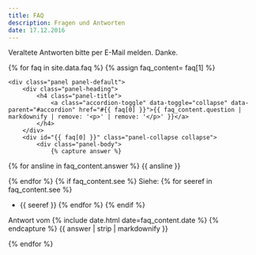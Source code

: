 ```yaml
---
title: FAQ
description: Fragen und Antworten
date: 17.12.2016
---
```


Veraltete Antworten bitte per E-Mail melden.
Danke.

<div class="panel-group" id="accordion">

{% for faq in site.data.faq %}
	{% assign faq_content= faq[1] %}

	<div class="panel panel-default">
		<div class="panel-heading">
			<h4 class="panel-title">
				<a class="accordion-toggle" data-toggle="collapse" data-parent="#accordion" href="#{{ faq[0] }}">{{ faq_content.question | markdownify | remove: '<p>' | remove: '</p>' }}</a>
			</h4>
		</div>
		<div id="{{ faq[0] }}" class="panel-collapse collapse">
			<div class="panel-body">
				{% capture answer %}
{% for ansline in faq_content.answer %}
{{ ansline }}

{% endfor %}
{% if faq_content.see %}
Siehe:
{% for seeref in faq_content.see %}
- {{ seeref }}
{% endfor %}
{% endif %}

Antwort vom {% include date.html date=faq_content.date %}
				{% endcapture %}
				{{ answer | strip | markdownify }}
			</div>
		</div>
	</div>
{% endfor %}

</div>
